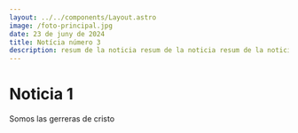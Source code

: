 ```yaml
---
layout: ../../components/Layout.astro
image: /foto-principal.jpg
date: 23 de juny de 2024
title: Notícia número 3
description: resum de la noticia resum de la noticia resum de la noticia resum de la noticia resum de la noticia resum de la noticia resum de la noticia
---
```

# Noticia 1

Somos las gerreras de cristo